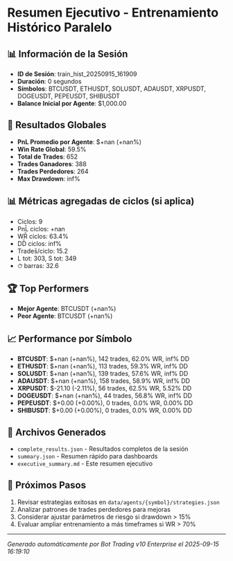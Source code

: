 # Resumen Ejecutivo - Entrenamiento Histórico Paralelo

## 📊 Información de la Sesión
- **ID de Sesión**: train_hist_20250915_161909
- **Duración**: 0 segundos
- **Símbolos**: BTCUSDT, ETHUSDT, SOLUSDT, ADAUSDT, XRPUSDT, DOGEUSDT, PEPEUSDT, SHIBUSDT
- **Balance Inicial por Agente**: $1,000.00

## 🎯 Resultados Globales
- **PnL Promedio por Agente**: $+nan (+nan%)
- **Win Rate Global**: 59.5%
- **Total de Trades**: 652
- **Trades Ganadores**: 388
- **Trades Perdedores**: 264
- **Max Drawdown**: inf%

## 📊 Métricas agregadas de ciclos (si aplica)
- Ciclos: 9
- PnL̄ ciclos: +nan
- WR̄ ciclos: 63.4%
- DD̄ ciclos: inf%
- Trades̄/ciclo: 15.2
- L tot: 303, S tot: 349
- ⏱̄ barras: 32.6


## 🏆 Top Performers
- **Mejor Agente**: BTCUSDT (+nan%)
- **Peor Agente**: BTCUSDT (+nan%)

## 📈 Performance por Símbolo
- **BTCUSDT**: $+nan (+nan%), 142 trades, 62.0% WR, inf% DD
- **ETHUSDT**: $+nan (+nan%), 113 trades, 59.3% WR, inf% DD
- **SOLUSDT**: $+nan (+nan%), 139 trades, 57.6% WR, inf% DD
- **ADAUSDT**: $+nan (+nan%), 158 trades, 58.9% WR, inf% DD
- **XRPUSDT**: $-21.10 (-2.11%), 56 trades, 62.5% WR, 5.52% DD
- **DOGEUSDT**: $+nan (+nan%), 44 trades, 56.8% WR, inf% DD
- **PEPEUSDT**: $+0.00 (+0.00%), 0 trades, 0.0% WR, 0.00% DD
- **SHIBUSDT**: $+0.00 (+0.00%), 0 trades, 0.0% WR, 0.00% DD

## 📁 Archivos Generados
- `complete_results.json` - Resultados completos de la sesión
- `summary.json` - Resumen rápido para dashboards
- `executive_summary.md` - Este resumen ejecutivo

## 🎯 Próximos Pasos
1. Revisar estrategias exitosas en `data/agents/{symbol}/strategies.json`
2. Analizar patrones de trades perdedores para mejoras
3. Considerar ajustar parámetros de riesgo si drawdown > 15%
4. Evaluar ampliar entrenamiento a más timeframes si WR > 70%

---
*Generado automáticamente por Bot Trading v10 Enterprise el 2025-09-15 16:19:10*
